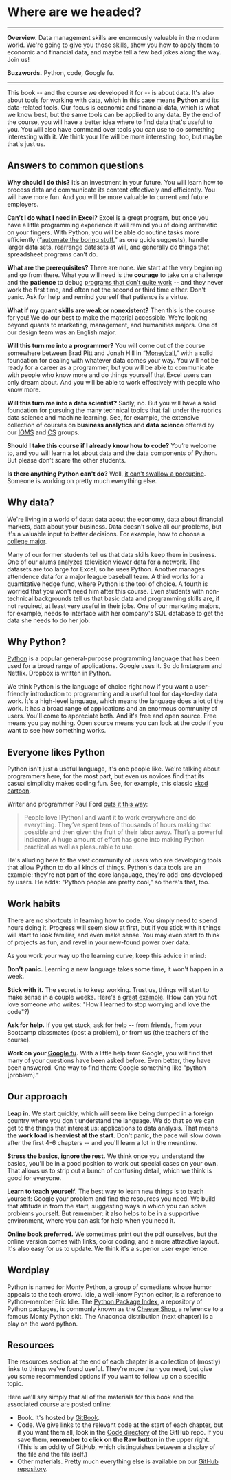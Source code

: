 # Where are we headed?

---

**Overview.**  Data management skills are enormously valuable in the modern world.  We're going to give you those skills, show you how to apply them to economic and financial data, and maybe tell a few bad jokes along the way.  Join us!   

**Buzzwords.** Python, code, Google fu.  

---

This book -- and the course we developed it for -- is about data.  It's also about tools for working with data, which in this case means **[Python][10]** and its data-related tools.  Our focus is economic and financial data, which is what we know best, but the same tools can be applied to any data. By the end of the course, you will have a better idea where to find data that's useful to you.  You will also have command over tools you can use to do something interesting with it.  We think your life will be more interesting, too, but maybe that's just us.  


## Answers to common questions 

**Why should I do this?**  It’s an investment in your future.  You will learn how to  process data and communicate its content effectively and efficiently.  You will have more fun.  And you will be more valuable to current and future employers.   

**Can’t I do what I need in Excel?**  Excel is a great program, but once you have a little programming experience it will remind you of doing arithmetic on your fingers.  With Python, you will be able do routine tasks more efficiently (“[automate the boring stuff](https://automatetheboringstuff.com/),” as one guide suggests), handle larger data sets, rearrange datasets at will, and generally do things that spreadsheet programs can’t do.    

**What are the prerequisites?**  There are none.  We start at the very beginning and go from there.  What you will need is the **courage** to take on a challenge and the **patience** to debug [programs that don’t quite work](http://junkcharts.typepad.com/numbersruleyourworld/2015/06/the-day-after-the-half-day-in-the-life-of-a-data-scientist.html) -- and they never work the first time, and often not the second or third time either.  Don't panic.  Ask for help and remind yourself that patience is a virtue. 

**What if my quant skills are weak or nonexistent?**  Then this is the course for you!  We do our best to make the material accessible.  We’re looking beyond quants to marketing, management, and humanities majors.  One of our design team was an English major.  

**Will this turn me into a programmer?**  You will come out of the course somewhere between Brad Pitt and Jonah Hill in “[Moneyball](http://www.imdb.com/title/tt1210166/)," with a solid foundation for dealing with whatever data comes your way.  You will not be ready for a career as a programmer, but you will be able to communicate with people who know more and do things yourself that Excel users can only dream about.  And you will be able to work effectively with people who know more.  

**Will this turn me into a data scientist?**  Sadly, no. But you will have a solid foundation for pursuing the many technical topics that fall under the rubrics data science and machine learning.  See, for example, the extensive collection of courses on **business analytics** and **data science** offered by our [IOMS](http://www.stern.nyu.edu/experience-stern/about/departments-centers-initiatives/academic-departments/ioms-dept/) and [CS](https://www.cs.nyu.edu/web/index.html) groups.  

**Should I take this course if I already know how to code?**  You’re welcome to, and you will learn a lot about data  and the data components of Python.  But please don’t scare the other students.  

**Is there anything Python can't do?**  Well, [it can't swallow a porcupine](http://www.telegraph.co.uk/news/worldnews/11697672/Python-chokes-to-death-after-eating-porcupine.html).  Someone is working on pretty much everything else.  

 
## Why data?  

We're living in a world of data: data about the economy, data about financial markets, data about your business.  Data doesn't solve all our problems, but it's a valuable input to better decisions.  For example, how to choose a [college major](http://fivethirtyeight.com/features/the-economic-guide-to-picking-a-college-major/).  

Many of our former students tell us that data skills keep them in business.  One of our alums analyzes television  viewer data for a network.  The datasets are too large for Excel, so he uses Python.  Another manages attendence data for a major league baseball team.  A third works for a quantitative hedge fund, where Python is the tool of choice.  A fourth is worried that you won't need him after this course. Even students with non-technical backgrounds tell us that basic data and programming skills are, if not required, at least very useful in their jobs.  One of our  marketing majors, for example, needs to interface with her company's SQL database to get the data she needs to do her job.  


## Why Python?   

[Python][10] is a popular general-purpose programming language that has been used for a broad range of applications. Google uses it.  So do Instagram and Netflix. Dropbox is written in Python. 

[10]: https://en.wikipedia.org/wiki/Python_(programming_language)

We think Python is the language of choice right now if you want a user-friendly introduction to programming and a useful tool for day-to-day data work.  It's a high-level language, which means the language does a lot of the work.  It has a  broad range of applications and an enormous community of users.  You'll come to appreciate both. And it's free and open source. Free means you pay nothing.  Open source means  you can look at the code if you want to see how something works.  

<!-- 

The closest competitors to Python for our purposes are probably [Matlab][1] and [R][2].  Matlab is a vector language, which means the kinds of things you do cell by cell in Excel you can do for a whole column or table in one line of code.  It was great in the 1980s, and we still use it for some things, but it's missing many of the convenient features of more modern languages.  It's not easy, for example, to read data straight from the internet. And functions must be stand-alone files, which gets annoying.  It's also expensive.  Outside universities, they price it with investment banks in mind.  

[1]: https://en.wikipedia.org/wiki/MATLAB
[2]: https://en.wikipedia.org/?title=R_(programming_language)

R would be our second choice for data work after Python.  Like Python, it's free and open source. It's the leading program among professional statisticians and has lots of  packages (add-ons) for data analysis. It's a great program, and it does lots of things, but it's not a general-purpose programming language. If you want to try it out, let us know, we can point you to some resources. The wildly popular [Introduction to Statistical Learning](http://www-bcf.usc.edu/~gareth/ISL/), for example, combines R with an introduction to modern statistical methods. 

Python is our first choice.  Although it's a general purpose language, we'll use it for data work, where it has become an able competitor to R. Our focus is economic and financial data, but the same methods can be applied to data from any source, including proprietary business data.  One of our former students is using it to study patterns of survival on the [Titanic](http://www.kaggle.com/c/titanic-gettingStarted) and Neilsen television ratings. Another is using it to [process text](http://www.nltk.org/) from news sources and analyst reports.  Thanks to hedge fund [AQR and others](http://pandas.pydata.org/community.html#history-of-development), the data-analytic toolsets in Python now rival stat-focused languages like R.   

That's our opinion anyway, but the larger point is that learning a programming language -- any language -- is better than not learning one.  We'll use Python, but you could do similar things in R -- and many do.  See also [this discussion](http://quant-econ.net/about_lectures.html#how-about-other-languages) from our friends Tom Sargent and John Stachurski.  Or [this one](http://www.dataschool.io/python-or-r-for-data-science/) from Kevin Markham. Or this [exchange](http://www.quora.com/Which-is-better-for-data-analysis-R-or-Python) on Quora. 
--> 

## Everyone likes Python 

Python isn't just a useful language, it's one people like.  We're talking about programmers here, for the most part, but even us novices find that its casual simplicity makes coding fun. See, for example, this classic [xkcd cartoon](https://xkcd.com/353/). 

Writer and programmer Paul Ford [puts it this way](http://www.bloomberg.com/graphics/2015-paul-ford-what-is-code/):  

> People love [Python] and want it to work everywhere and do everything. They’ve spent tens of thousands of hours making that possible and then given the fruit of their labor away. That’s a powerful indicator. A huge amount of effort has gone into making Python practical as well as pleasurable to use. 

He's alluding here to the vast community of users who are developing tools that allow Python to do all kinds of things.  Python's data tools are an example:  they're not part of the core langauage, they're add-ons developed by users.  He adds:  "Python people are pretty cool," so there's that, too. 


## Work habits

There are no shortcuts in learning how to code.  You simply need to spend hours doing it.  Progress will seem slow at first, but if you stick with it things will start to look familiar, and even make sense. You may even start to think of projects as fun, and revel in your new-found power over data.  

As you work your way up the learning curve, keep this advice in mind:  

**Don't panic.**  Learning a new language takes some time, it won't happen in a week. 

**Stick with it.** The secret is to keep working.  Trust us, things will start to make sense in a couple weeks.  Here's a [great example](https://medium.com/@meandvan/how-i-learned-to-stop-worrying-and-love-the-code-af1a809457c7).  (How can you not love someone who writes: "How I learned to stop worrying and love the code"?) 

<!--
**Practice, practice, practice.**  Any time you have something to do with data, try it out in Python. Play around, try new things, have fun.  As you gain experience, you'll find that Python becomes easier.  

**Make friends.**  Coding is hard to learn on your own.  A second pair of eyes is indespensible.  So work with friends, and make new friends who know how to code.  Intense coding sessions are a great way to develop relationships.  
-->

**Ask for help.**  If you get stuck, ask for help -- from friends, from your Bootcamp classmates (post a problem), or from us (the teachers of the course).  

**Work on your [Google fu](http://english.stackexchange.com/questions/19967/what-does-google-fu-mean).**  With a little help from Google, you will find that many of your questions have been asked before.  Even better, they have been answered.  One way to find them:  Google something like "python [problem]."  

<!-- 
There are answers in lots of places, but the best one is [Stack Overflow](http://stackoverflow.com/questions/tagged/python).  
--> 

<!--
**Be patient.** We know, it's easier to say than do, but it pays to take your time.  Coding in a hurry is a recipe for frustration and failure.  
-->


## Our approach  

**Leap in.** We start quickly, which will seem like being dumped in a foreign country where you don't understand the language.  We do that so we can get to the things that interest us:  applications to data analysis.  That means **the work load is heaviest at the start**.  Don't panic, the pace will slow down after the first 4-6 chapters -- and you'll learn a lot in the meantime.  

**Stress the basics, ignore the rest.**  We think once you understand the basics, you'll be in a good position to work out special cases on your own.  That allows us to strip out a bunch of confusing detail, which we think is good for everyone.  

**Learn to teach yourself.**  The best way to learn new things is to teach yourself:  Google your problem and find the resources you need.  We build that attitude in from the start, suggesting ways in which you can solve problems yourself.  But remember:  it also helps to be in a supportive environment, where you can ask for help when you need it.  

<!-- 
**Code and applications.**  We attack data applications and programming together.  After covering Python basics, we generally organize things around specific applications, covering the relevant aspects of Python along the way.  We think it helps to have a context for what we're learning, but the downside is that it's somewhat harder to use the book as a programming reference.  We still think it makes sense.  Our goal isn't to produce programmers, but people who know enough about programming to get along well with data.  
--> 

**Online book preferred.**  We sometimes print out the pdf ourselves, but the online version comes with links, color coding, and a more attractive layout. It's also easy for us to update. We think it's a superior user experience. 


## Wordplay

Python is named for Monty Python, a group of comedians whose humor appeals to the tech crowd.  Idle, a well-know Python editor, is a reference to Python-member Eric Idle.  The [Python Package Index](https://pypi.python.org/pypi), a repository of Python packages, is commonly known as the [Cheese Shop](http://youtu.be/PPN3KTtrnZM), a reference to a famous Monty Python skit.  The Anaconda distribution (next chapter) is a play on the word python.  


## Resources 

The resources section at the end of each chapter is a collection of (mostly) links to things we've found useful. They're more than you need, but give you some recommended options if you want to follow up on a specific topic.  

Here we'll say simply that all of the materials for this book and the associated course are posted online: 

* Book.  It's hosted by [GitBook](https://www.gitbook.com/book/davebackus/test/details).  
* Code.  We give links to the relevant code at the start of each chapter, but if you want them all, look in the [Code directory](https://github.com/DaveBackus/Data_Bootcamp/tree/master/Code) of the GitHub repo.  If you save them, **remember to click on the Raw button** in the upper right.  (This is an oddity of GitHub, which distinguishes between a display of the file and the file iself.)
* Other materials.  Pretty much everything else is available on our [GitHub repository](https://github.com/DaveBackus/Data_Bootcamp). 

<!-- 
A quotation:  It should be painfully obvious that learning how to program a computer has no direct connection to any high form of enlightenment -- no more than learning scientific technique, mathematics or engineering. And yet each of these can be vehicles for deep insights into the much larger worlds that the human mind is capable of understanding.
http://worrydream.com/EnlightenedImaginationForCitizens/	
--> 

